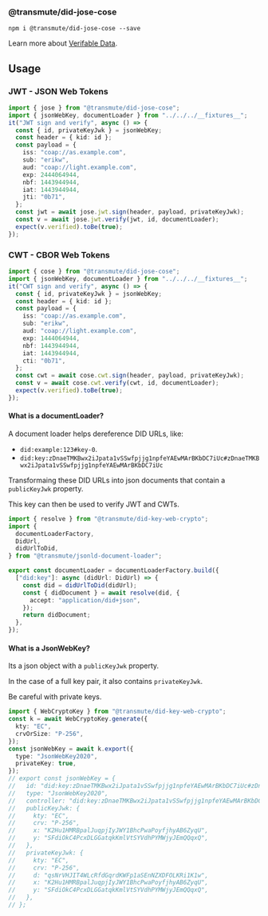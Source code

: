 ### @transmute/did-jose-cose

```
npm i @transmute/did-jose-cose --save
```

Learn more about [Verifable Data](https://github.com/transmute-industries/verifiable-data).

## Usage

### JWT - JSON Web Tokens

```ts
import { jose } from "@transmute/did-jose-cose";
import { jsonWebKey, documentLoader } from "../../../__fixtures__";
it("JWT sign and verify", async () => {
  const { id, privateKeyJwk } = jsonWebKey;
  const header = { kid: id };
  const payload = {
    iss: "coap://as.example.com",
    sub: "erikw",
    aud: "coap://light.example.com",
    exp: 2444064944,
    nbf: 1443944944,
    iat: 1443944944,
    jti: "0b71",
  };
  const jwt = await jose.jwt.sign(header, payload, privateKeyJwk);
  const v = await jose.jwt.verify(jwt, id, documentLoader);
  expect(v.verified).toBe(true);
});
```

### CWT - CBOR Web Tokens

```ts
import { cose } from "@transmute/did-jose-cose";
import { jsonWebKey, documentLoader } from "../../../__fixtures__";
it("CWT sign and verify", async () => {
  const { id, privateKeyJwk } = jsonWebKey;
  const header = { kid: id };
  const payload = {
    iss: "coap://as.example.com",
    sub: "erikw",
    aud: "coap://light.example.com",
    exp: 1444064944,
    nbf: 1443944944,
    iat: 1443944944,
    cti: "0b71",
  };
  const cwt = await cose.cwt.sign(header, payload, privateKeyJwk);
  const v = await cose.cwt.verify(cwt, id, documentLoader);
  expect(v.verified).toBe(true);
});
```

#### What is a documentLoader?

A document loader helps dereference DID URLs, like:

- `did:example:123#key-0`.
- `did:key:zDnaeTMKBwx2iJpata1vSSwfpjjg1npfeYAEwMArBKbDC7iUc#zDnaeTMKBwx2iJpata1vSSwfpjjg1npfeYAEwMArBKbDC7iUc`

Transformaing these DID URLs into json documents that contain a `publicKeyJwk` property.

This key can then be used to verify JWT and CWTs.

```ts
import { resolve } from "@transmute/did-key-web-crypto";
import {
  documentLoaderFactory,
  DidUrl,
  didUrlToDid,
} from "@transmute/jsonld-document-loader";

export const documentLoader = documentLoaderFactory.build({
  ["did:key"]: async (didUrl: DidUrl) => {
    const did = didUrlToDid(didUrl);
    const { didDocument } = await resolve(did, {
      accept: "application/did+json",
    });
    return didDocument;
  },
});
```

#### What is a JsonWebKey?

Its a json object with a `publicKeyJwk` property.

In the case of a full key pair, it also contains `privateKeyJwk`.

Be careful with private keys.

```ts
import { WebCryptoKey } from "@transmute/did-key-web-crypto";
const k = await WebCryptoKey.generate({
  kty: "EC",
  crvOrSize: "P-256",
});
const jsonWebKey = await k.export({
  type: "JsonWebKey2020",
  privateKey: true,
});
// export const jsonWebKey = {
//   id: "did:key:zDnaeTMKBwx2iJpata1vSSwfpjjg1npfeYAEwMArBKbDC7iUc#zDnaeTMKBwx2iJpata1vSSwfpjjg1npfeYAEwMArBKbDC7iUc",
//   type: "JsonWebKey2020",
//   controller: "did:key:zDnaeTMKBwx2iJpata1vSSwfpjjg1npfeYAEwMArBKbDC7iUc",
//   publicKeyJwk: {
//     kty: "EC",
//     crv: "P-256",
//     x: "K2Hu1HMRBpalJuqpjIyJWY1BhcPwaPoyfjhyAB6ZyqU",
//     y: "SFdiOkC4PcxDLGGatqkKmlVtSYVdhPYMWjyJEmQQqxQ",
//   },
//   privateKeyJwk: {
//     kty: "EC",
//     crv: "P-256",
//     d: "qsNrVHJIT4WLcRfdGqrdKWFp1aSEnNZXDFOLKRi1K1w",
//     x: "K2Hu1HMRBpalJuqpjIyJWY1BhcPwaPoyfjhyAB6ZyqU",
//     y: "SFdiOkC4PcxDLGGatqkKmlVtSYVdhPYMWjyJEmQQqxQ",
//   },
// };
```
